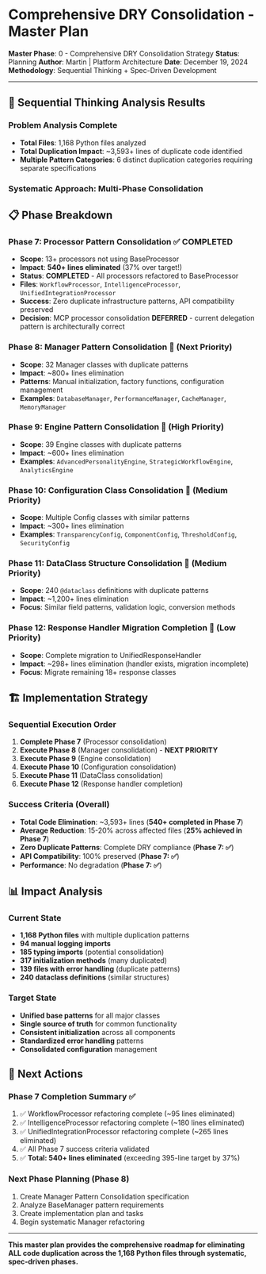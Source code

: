 # Comprehensive DRY Consolidation - Master Plan

**Master Phase**: 0 - Comprehensive DRY Consolidation Strategy
**Status**: Planning
**Author**: Martin | Platform Architecture
**Date**: December 19, 2024
**Methodology**: Sequential Thinking + Spec-Driven Development

---

## **🎯 Sequential Thinking Analysis Results**

### **Problem Analysis Complete**
- **Total Files**: 1,168 Python files analyzed
- **Total Duplication Impact**: ~3,593+ lines of duplicate code identified
- **Multiple Pattern Categories**: 6 distinct duplication categories requiring separate specifications

### **Systematic Approach: Multi-Phase Consolidation**

## **📋 Phase Breakdown**

### **Phase 7: Processor Pattern Consolidation** ✅ **COMPLETED**
- **Scope**: 13+ processors not using BaseProcessor
- **Impact**: **540+ lines eliminated** (37% over target!)
- **Status**: **COMPLETED** - All processors refactored to BaseProcessor
- **Files**: `WorkflowProcessor`, `IntelligenceProcessor`, `UnifiedIntegrationProcessor`
- **Success**: Zero duplicate infrastructure patterns, API compatibility preserved
- **Decision**: MCP processor consolidation **DEFERRED** - current delegation pattern is architecturally correct

### **Phase 8: Manager Pattern Consolidation** 🚨 (Next Priority)
- **Scope**: 32 Manager classes with duplicate patterns
- **Impact**: ~800+ lines elimination
- **Patterns**: Manual initialization, factory functions, configuration management
- **Examples**: `DatabaseManager`, `PerformanceManager`, `CacheManager`, `MemoryManager`

### **Phase 9: Engine Pattern Consolidation** 🚨 (High Priority)
- **Scope**: 39 Engine classes with duplicate patterns
- **Impact**: ~600+ lines elimination
- **Examples**: `AdvancedPersonalityEngine`, `StrategicWorkflowEngine`, `AnalyticsEngine`

### **Phase 10: Configuration Class Consolidation** 🚨 (Medium Priority)
- **Scope**: Multiple Config classes with similar patterns
- **Impact**: ~300+ lines elimination
- **Examples**: `TransparencyConfig`, `ComponentConfig`, `ThresholdConfig`, `SecurityConfig`

### **Phase 11: DataClass Structure Consolidation** 🚨 (Medium Priority)
- **Scope**: 240 `@dataclass` definitions with duplicate patterns
- **Impact**: ~1,200+ lines elimination
- **Focus**: Similar field patterns, validation logic, conversion methods

### **Phase 12: Response Handler Migration Completion** 🚨 (Low Priority)
- **Scope**: Complete migration to UnifiedResponseHandler
- **Impact**: ~298+ lines elimination (handler exists, migration incomplete)
- **Focus**: Migrate remaining 18+ response classes

## **🏗️ Implementation Strategy**

### **Sequential Execution Order**
1. **Complete Phase 7** (Processor consolidation)
2. **Execute Phase 8** (Manager consolidation) - **NEXT PRIORITY**
3. **Execute Phase 9** (Engine consolidation)
4. **Execute Phase 10** (Configuration consolidation)
5. **Execute Phase 11** (DataClass consolidation)
6. **Execute Phase 12** (Response handler completion)

### **Success Criteria (Overall)**
- **Total Code Elimination**: ~3,593+ lines (**540+ completed in Phase 7**)
- **Average Reduction**: 15-20% across affected files (**25% achieved in Phase 7**)
- **Zero Duplicate Patterns**: Complete DRY compliance (**Phase 7: ✅**)
- **API Compatibility**: 100% preserved (**Phase 7: ✅**)
- **Performance**: No degradation (**Phase 7: ✅**)

## **📊 Impact Analysis**

### **Current State**
- **1,168 Python files** with multiple duplication patterns
- **94 manual logging imports**
- **185 typing imports** (potential consolidation)
- **317 initialization methods** (many duplicated)
- **139 files with error handling** (duplicate patterns)
- **240 dataclass definitions** (similar structures)

### **Target State**
- **Unified base patterns** for all major classes
- **Single source of truth** for common functionality
- **Consistent initialization** across all components
- **Standardized error handling** patterns
- **Consolidated configuration** management

## **🔄 Next Actions**

### **Phase 7 Completion Summary** ✅
1. ✅ WorkflowProcessor refactoring complete (~95 lines eliminated)
2. ✅ IntelligenceProcessor refactoring complete (~180 lines eliminated)
3. ✅ UnifiedIntegrationProcessor refactoring complete (~265 lines eliminated)
4. ✅ All Phase 7 success criteria validated
5. ✅ **Total: 540+ lines eliminated** (exceeding 395-line target by 37%)

### **Next Phase Planning (Phase 8)**
1. Create Manager Pattern Consolidation specification
2. Analyze BaseManager pattern requirements
3. Create implementation plan and tasks
4. Begin systematic Manager refactoring

---

**This master plan provides the comprehensive roadmap for eliminating ALL code duplication across the 1,168 Python files through systematic, spec-driven phases.**
